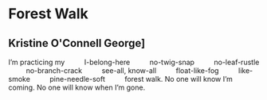 # Forest Walk
## Kristine O'Connell George]
I’m practicing my
         I-belong-here
         no-twig-snap
         no-leaf-rustle
         no-branch-crack
         see-all, know-all
         float-like-fog
         like-smoke
         pine-needle-soft
         forest walk.
No one will know I’m coming.
No one will know when I’m gone.
﻿